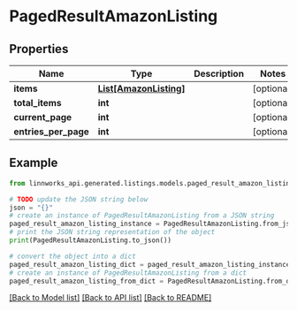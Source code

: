 # PagedResultAmazonListing


## Properties

Name | Type | Description | Notes
------------ | ------------- | ------------- | -------------
**items** | [**List[AmazonListing]**](AmazonListing.md) |  | [optional] 
**total_items** | **int** |  | [optional] 
**current_page** | **int** |  | [optional] 
**entries_per_page** | **int** |  | [optional] 

## Example

```python
from linnworks_api.generated.listings.models.paged_result_amazon_listing import PagedResultAmazonListing

# TODO update the JSON string below
json = "{}"
# create an instance of PagedResultAmazonListing from a JSON string
paged_result_amazon_listing_instance = PagedResultAmazonListing.from_json(json)
# print the JSON string representation of the object
print(PagedResultAmazonListing.to_json())

# convert the object into a dict
paged_result_amazon_listing_dict = paged_result_amazon_listing_instance.to_dict()
# create an instance of PagedResultAmazonListing from a dict
paged_result_amazon_listing_from_dict = PagedResultAmazonListing.from_dict(paged_result_amazon_listing_dict)
```
[[Back to Model list]](../README.md#documentation-for-models) [[Back to API list]](../README.md#documentation-for-api-endpoints) [[Back to README]](../README.md)


